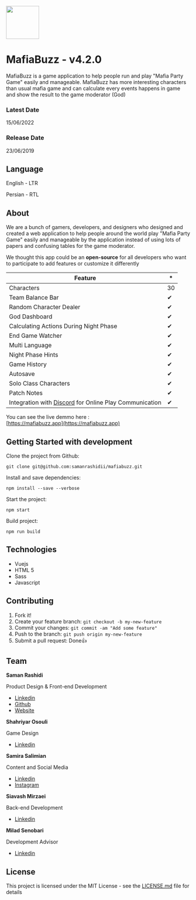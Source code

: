 <p>
  <a href="https://mafiabuzz.app">
    <img src="https://mafiabuzz.app/img/logo.f1a41654.png" width=90 height=90>
  </a>
</p>

# MafiaBuzz - v4.2.0

MafiaBuzz is a game application to help people run and play "Mafia Party Game" easily and manageable. MafiaBuzz has more interesting characters than usual mafia game and can calculate every events happens in game and show the result to the game moderator (God)

### Latest Date

15/06/2022
### Release Date

23/06/2019

## Language

English - LTR

Persian - RTL

## About

<p>We are a bunch of gamers, developers, and designers who designed and created a web application to help people around the world play "Mafia Party Game" easily and manageable by the application instead of using lots of papers and confusing tables for the game moderator.</p>
<p>We thought this app could be an <b>open-source</b> for all developers who want to participate to add features or customize it differently</p>

Feature | *
------------ | -------------
Characters | 30
Team Balance Bar | ✔
Random Character Dealer | ✔
God Dashboard | ✔
Calculating Actions During Night Phase | ✔
End Game Watcher | ✔
Multi Language | ✔
Night Phase Hints | ✔
Game History | ✔
Autosave | ✔
Solo Class Characters | ✔
Patch Notes | ✔
Integration with [Discord](https://discordapp.com/) for Online Play Communication | ✔

You can see the live demmo here : <br />
[https://mafiabuzz.app](https://mafiabuzz.app)

## Getting Started with development

Clone the project from Github:

```
git clone git@github.com:samanrashidii/mafiabuzz.git
```

Install and save dependencies:

```
npm install --save --verbose
```

Start the project:

```
npm start
```

Build project:

```
npm run build
```

## Technologies

* Vuejs
* HTML 5
* Sass
* Javascript

## Contributing

1. Fork it!
2. Create your feature branch: `git checkout -b my-new-feature`
3. Commit your changes: `git commit -am "Add some feature"`
4. Push to the branch: `git push origin my-new-feature`
5. Submit a pull request:  <span>Done</span>👍

## Team

**Saman Rashidi**
<p>Product Design & Front-end Development</p>

- [Linkedin](https://www.linkedin.com/in/samanrashidii)
- [Github](https://github.com/samanrashidii)
- [Website](http://samanrashidi.com)

**Shahriyar Osouli**
<p>Game Design</p>

- [Linkedin](https://www.linkedin.com/in/shahriyar-osuli-a9a77654)

**Samira Salimian**
<p>Content and Social Media</p>

- [Linkedin](https://www.linkedin.com/in/samira-salimian)
- [Instagram](https://www.instagram.com/samirasaly)

**Siavash Mirzaei**
<p>Back-end Development</p>

- [Linkedin](https://www.linkedin.com/in/siavash-mirzaei)

**Milad Senobari**
<p>Development Advisor</p>

- [Linkedin](https://www.linkedin.com/in/miladsenobari)

## License

This project is licensed under the MIT License - see the [LICENSE.md](LICENSE.md) file for details

